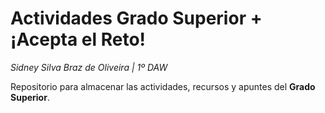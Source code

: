 [//]: <> (Esto es un comentario en Markdown.)

# Actividades Grado Superior + ¡Acepta el Reto!

*Sidney Silva Braz de Oliveira | 1º DAW*

Repositorio para almacenar las actividades, recursos y apuntes del **Grado Superior**.

